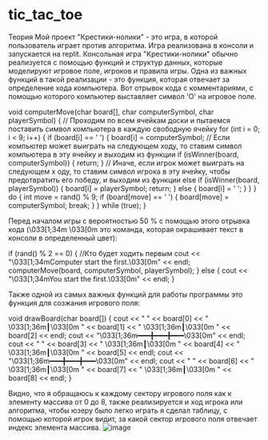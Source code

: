 # tic_tac_toe

Теория
Мой проект "Крестики-нолики" - это игра, в которой пользователь играет против алгоритма. Игра реализована в консоли и запускается на replit. 
Консольная игра "Крестики-нолики" обычно реализуется с помощью функций и структур данных, которые моделируют игровое поле, игроков и правила игры. Одна из важных функций в такой реализации - это функция, которая отвечает за определение  хода компьютера. Вот отрывок кода с комментариями, с помощью которого компьютер выставляет символ 'O' на игровое поле.

void computerMove(char board[], char computerSymbol, char playerSymbol) {
    // Проходим по всем ячейкам доски и пытаемся поставить символ компьютера в каждую свободную ячейку
    for (int i = 0; i < 9; i++) {
        if (board[i] == ' ') {
            board[i] = computerSymbol;
            // Если компьютер может выиграть на следующем ходу, то ставим символ компьютера в эту ячейку и выходим из функции
            if (isWinner(board, computerSymbol)) {
                return;
            }
                // Иначе, если игрок может выиграть на следующем х оду, то ставим символ игрока в эту ячейку, чтобы предотвратить его победу, и выходим из функции
            else if (isWinner(board, playerSymbol)) {
                board[i] = playerSymbol;
                return;
            }
            else {
                board[i] = ' ';
            }
        }
    }
    do {
        int move = rand() % 9;
        if (board[move] == ' ') {
            board[move] = computerSymbol;
            break;
        }
    } while (true);
}

Перед началом игры с вероятностью 50 % с помощью этого отрывка кода (\033[1;34m \033[0m это команда, которая окрашивает текст в консоли в определенный цвет):

if (rand() % 2 == 0) {    //Кто будет ходить первым
    cout << "\033[1;34mComputer start the first.\033[0m" << endl;
    computerMove(board, computerSymbol, playerSymbol);
}
else {
    cout << "\033[1;34mYou start the first.\033[0m" << endl;
}

Также одной из самых важных функций для работы программы это функция для созжания игрового поля:

void drawBoard(char board[]) {
    cout << " " << board[0] << " \033[1;36m┃\033[0m " << board[1] << " \033[1;36m┃\033[0m " << board[2] << endl;
    cout << "\033[1;36m━━━╋━━━╋━━━\033[0m" << endl;
    cout << " " << board[3] << " \033[1;36m┃\033[0m " << board[4] << " \033[1;36m┃\033[0m " << board[5] << endl;
    cout << "\033[1;36m━━━╋━━━╋━━━\033[0m" << endl;
    cout << " " << board[6] << " \033[1;36m┃\033[0m " << board[7] << " \033[1;36m┃\033[0m " << board[8] << endl;
}

Видно, что я обращаюсь к каждому сектору игрового поля как к элементу массива от 0 до 8, также реализируется и ход игрока или алгоритма, чтобы юзеру было легко играть я сделал таблицу, с помощью которой игрок видит, за какой сектор игрового поля отвечает индекс элемента массива. 
![image](https://github.com/pro-parzi/tic_tac_toe/assets/128066686/c4fae0a8-095b-4509-a381-f0762732958a)




